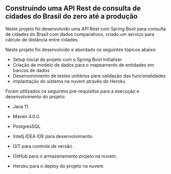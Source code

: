 <h2>Construindo uma API Rest de consulta de cidades do Brasil do zero até a produção</h2>

Neste projeto foi desenvolvido uma API Rest com Spring Boot para consulta de cidades do Brasil com dados comparativos, criado um serviço para cálculo de distância entre cidades.

Neste projeto foi desenvolvido e abordado os seguintes tópicos abaixo:

* Setup inicial de projeto com o Spring Boot Initializer
* Criação de modelo de dados para o mapeamento de entidades em bancos de dados
* Desenvolvimento de testes unitários para validação das funcionalidades
* Implantação do sistema na nuvem através do Heroku


Foram utilizados os seguintes pré-requisitos para a execução e desenvolvimento do projeto:

* Java 11.

* Maven 4.0.0.

* PostgresSQL

* Intellj IDEA IDE para desenvolvimento.

* GIT para controle de versão .

* GitHub para o armazenamento projeto na nuvem.

* Heroku para o deploy do projeto na nuvem

  

